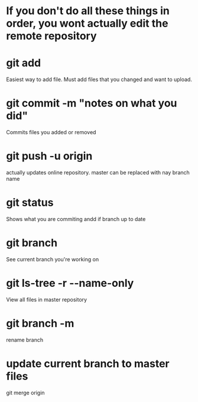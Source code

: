 
# If you don't do all these things in order, you wont actually edit the remote repository
# git add <file>
Easiest way to add file. Must add files that you changed and want to upload.
# git commit -m "notes on what you did"
Commits files you added or removed
 
# git push -u origin <branch>
actually updates online repository. master can be replaced with nay branch name

# git status
Shows what you are commiting andd if branch up to date

# git branch
See current branch you're working on
# git ls-tree -r <branch> --name-only
View all files in master repository

# git branch -m <new name>
rename branch

# update current branch to master files
git merge origin 